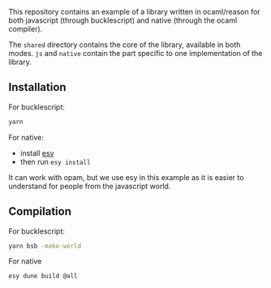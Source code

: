 This repository contains an example of a library written in
ocaml/reason for both javascript (through bucklescript) and native
(through the ocaml compiler).

The `shared` directory contains the core of the library, available in
both modes. `js` and `native` contain the part specific to one
implementation of the library.

## Installation

For bucklescript:

```bash
yarn
```

For native:

- install [esy](https://esy.sh/)
- then run `esy install`

It can work with opam, but we use esy in this example as it is easier
to understand for people from the javascript world.

## Compilation

For bucklescript:

```bash
yarn bsb -make-world
```

For native

```bash
esy dune build @all
```

